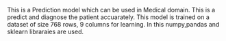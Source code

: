 This is a Prediction model which can be used in Medical domain.
This is a predict and diagnose the patient accuarately. 
This model is trained on a dataset of size 768 rows, 9 columns for learning.
In this numpy,pandas and sklearn libraraies are used.

